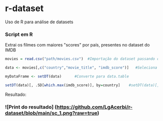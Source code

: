 # r-dataset
Uso de R para análise de datasets

### Script em R
Extrai os filmes com maiores "scores" por país, presentes no dataset do IMDB

```r 
movies = read.csv("path/movies.csv")  #Importação do dataset passando o caminho do arquivo

data <- movies[,c("country","movie_title", "imdb_score")]   #Seleciona as colunas que serão analisadas

myDataFrame <- setDT(data)  	#Converte para data.table 

setDT(data)[, .SD[which.max(imdb_score)], by=country]    #setDT(data)[, .SD[which.max(imdb_score)], by=country]
```

Resultado:

### ![Print do resultado] (https://github.com/LgAcerbi/r-dataset/blob/main/sc_1.png?raw=true)


